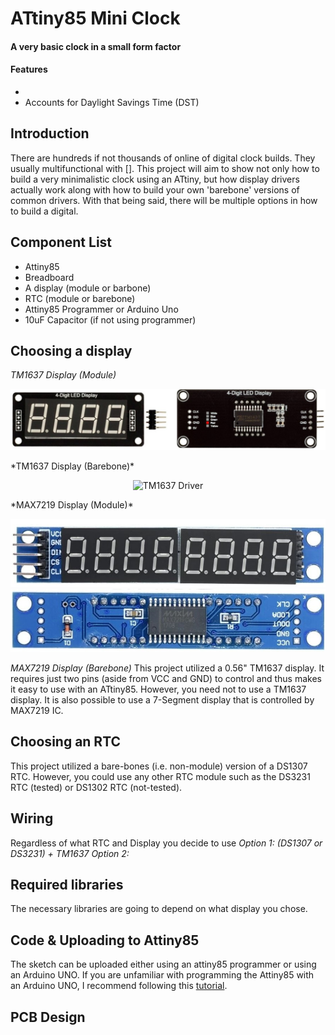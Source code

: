 # ATtiny85 Mini Clock
#### A very basic clock in a small form factor 
#### Features
+ 
+ Accounts for Daylight Savings Time (DST)
## Introduction
There are hundreds if not thousands of online of digital clock builds. They usually multifunctional with [].
This project will aim to show not only how to build a very minimalistic clock using an ATtiny, but how display drivers actually work along with how to build your own 'barebone' versions of common drivers. With that being said, there will be multiple options in how to build a digital.
## Component List
+ Attiny85
+ Breadboard
+ A display (module or barbone)
+ RTC (module or barebone)
+ Attiny85 Programmer or Arduino Uno
+ 10uF Capacitor (if not using programmer)

## Choosing a display
*TM1637 Display (Module)*
<p align="center">
  <img src="https://github.com/NeonVulture/Arduino-Projects/blob/main/ATtiny85-Mini-Clock/Assets/Supplemental_Images/TM1637_Display_Module.jpg?raw=true" alt="TM1637 Module"/>
</p>
*TM1637 Display (Barebone)*
<p align="center">
  <img src="https://github.com/NeonVulture/Arduino-Projects/blob/main/ATtiny85-Mini-Clock/Assets/Supplemental_Images/TM1637_IC_Driver.png?raw=true" alt="TM1637 Driver"/>
</p>
*MAX7219 Display (Module)*
<p align="center">
  <img src="https://github.com/NeonVulture/Arduino-Projects/blob/main/ATtiny85-Mini-Clock/Assets/Supplemental_Images/MAX7219_7-Seg_Front.jpg?raw=true" alt="MAX7219 Module (Front)"/>
  <img src="https://github.com/NeonVulture/Arduino-Projects/blob/main/ATtiny85-Mini-Clock/Assets/Supplemental_Images/MAX7219_7-Seg_Back.jpg?raw=true" alt="MAX7219 Module (Back)"/>
</p>

*MAX7219 Display (Barebone)*
This project utilized a 0.56" TM1637 display. It requires just two pins (aside from VCC and GND) to control and thus makes it easy to use with an ATtiny85. However, you need not to use a TM1637 display. It is also possible to use a 7-Segment display that is controlled by MAX7219 IC.
## Choosing an RTC
This project utilized a bare-bones (i.e. non-module) version of a DS1307 RTC. However, you could use any other RTC module such as the DS3231 RTC (tested) or DS1302 RTC (not-tested).
## Wiring
Regardless of what RTC and Display you decide to use 
*Option 1: (DS1307 or DS3231) + TM1637*
*Option 2:* 
## Required libraries
The necessary libraries are going to depend on what display you chose. 
## Code & Uploading to Attiny85
The sketch can be uploaded either using an attiny85 programmer or using an Arduino UNO. If you are unfamiliar with programming the Attiny85 with an Arduino UNO, I recommend following this [tutorial](https://create.arduino.cc/projecthub/arjun/programming-attiny85-with-arduino-uno-afb829).

## PCB Design
